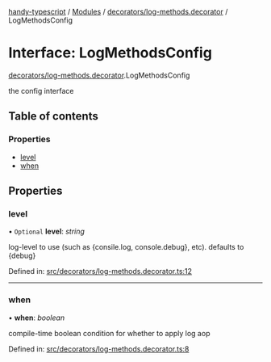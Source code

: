 [handy-typescript](../README.md) / [Modules](../modules.md) / [decorators/log-methods.decorator](../modules/decorators_log_methods_decorator.md) / LogMethodsConfig

# Interface: LogMethodsConfig

[decorators/log-methods.decorator](../modules/decorators_log_methods_decorator.md).LogMethodsConfig

the config interface

## Table of contents

### Properties

- [level](decorators_log_methods_decorator.logmethodsconfig.md#level)
- [when](decorators_log_methods_decorator.logmethodsconfig.md#when)

## Properties

### level

• `Optional` **level**: *string*

log-level to use (such as {consile.log, console.debug}, etc). defaults to {debug}

Defined in: [src/decorators/log-methods.decorator.ts:12](https://github.com/robbiemu/handy-typescript/blob/29caf49/src/decorators/log-methods.decorator.ts#L12)

___

### when

• **when**: *boolean*

compile-time boolean condition for whether to apply log aop

Defined in: [src/decorators/log-methods.decorator.ts:8](https://github.com/robbiemu/handy-typescript/blob/29caf49/src/decorators/log-methods.decorator.ts#L8)
